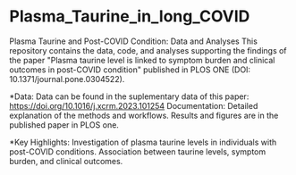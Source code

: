 # Plasma_Taurine_in_long_COVID

Plasma Taurine and Post-COVID Condition: Data and Analyses
This repository contains the data, code, and analyses supporting the findings of the paper "Plasma taurine level is linked to symptom burden and clinical outcomes in post-COVID condition" published in PLOS ONE (DOI: 10.1371/journal.pone.0304522).

*Data: Data can be found in the suplementary data of this paper: https://doi.org/10.1016/j.xcrm.2023.101254
Documentation: Detailed explanation of the methods and workflows.
Results and figures are in the published paper in PLOS one.

*Key Highlights:
Investigation of plasma taurine levels in individuals with post-COVID conditions.
Association between taurine levels, symptom burden, and clinical outcomes.
